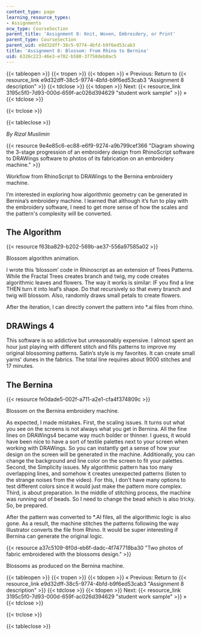 ```yaml
---
content_type: page
learning_resource_types:
- Assignments
ocw_type: CourseSection
parent_title: 'Assignment 8: Knit, Woven, Embroidery, or Print'
parent_type: CourseSection
parent_uid: e9d32dff-38c5-9774-4bfd-b9f6ed53cab3
title: 'Assignment 8: Blossom: From Rhino to Bernina'
uid: 6326c223-46e3-e782-b580-37758deb8ac5
---
```


{{< tableopen >}}
{{< tropen >}}
{{< tdopen >}}
« Previous: Return to {{< resource_link e9d32dff-38c5-9774-4bfd-b9f6ed53cab3 "Assignment 8 description" >}}
{{< tdclose >}}
{{< tdopen >}}
Next: {{< resource_link 3195c5f0-7d93-000d-659f-ac026d394629 "student work sample" >}} »
{{< tdclose >}}

{{< trclose >}}

{{< tableclose >}}

_By Rizal Muslimin_

{{< resource 9e4e85c6-ec88-e6f9-9274-a9b799cef366 "Diagram showing the 3-stage progression of an embroidery design from RhinoScript software to DRAWings software to photos of its fabrication on an embroidery machine." >}}

Workflow from RhinoScript to DRAWings to the Bernina embroidery machine.

I’m interested in exploring how algorithmic geometry can be generated in Bernina’s embroidery machine. I learned that although it’s fun to play with the embroidery software, I need to get more sense of how the scales and the pattern's complexity will be converted.

The Algorithm
-------------

{{< resource f63ba829-b202-569b-ae37-556a97585a02 >}}

Blossom algorithm animation.

I wrote this ‘blossom’ code in Rhinoscript as an extension of Trees Patterns. While the Fractal Trees creates branch and twig, my code creates algorithmic leaves and flowers. The way it works is similar: IF you find a line THEN turn it into leaf’s shape. Do that recursively so that every branch and twig will blossom. Also, randomly draws small petals to create flowers.

After the iteration, I can directly convert the pattern into \*.ai files from rhino.

DRAWings 4
----------

This software is so addictive but unreasonably expensive. I almost spent an hour just playing with different stitch and fills patterns to improve my original blossoming patterns. Satin’s style is my favorites. It can create small yarns' dunes in the fabrics. The total line requires about 9000 stitches and 17 minutes.

The Bernina
-----------

{{< resource fe0dade5-002f-a711-a2e1-cfa4f374809c >}}

Blossom on the Bernina embroidery machine.

As expected, I made mistakes. First, the scaling issues. It turns out what you see on the screens is not always what you get in Bernina. All the fine lines on DRAWings4 became way much bolder or thinner. I guess, it would have been nice to have a sort of textile palettes next to your screen when working with DRAWings. So you can instantly get a sense of how your design on the screen will be generated in the machine. Additionally, you can change the background and line color on the screen to fit your palettes. Second, the Simplicity issues. My algorithmic pattern has too many overlapping lines, and somehow it creates unexpected patterns (listen to the strange noises from the video). For this, I don’t have many options to test different colors since it would just make the pattern more complex. Third, is about preparation. In the middle of stitching process, the machine was running out of beads. So I need to change the bead which is also tricky. So, be prepared.

After the pattern was converted to \*.AI files, all the algorithmic logic is also gone. As a result, the machine stitches the patterns following the way Illustrator converts the file from Rhino. It would be super interesting if Bernina can generate the original logic.

{{< resource a37c5109-8f0d-eb6f-dadc-4f747718ba30 "Two photos of fabric embroidered with the blossoms design." >}}

Blossoms as produced on the Bernina machine.

{{< tableopen >}}
{{< tropen >}}
{{< tdopen >}}
« Previous: Return to {{< resource_link e9d32dff-38c5-9774-4bfd-b9f6ed53cab3 "Assignment 8 description" >}}
{{< tdclose >}}
{{< tdopen >}}
Next: {{< resource_link 3195c5f0-7d93-000d-659f-ac026d394629 "student work sample" >}} »
{{< tdclose >}}

{{< trclose >}}

{{< tableclose >}}